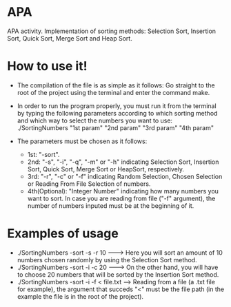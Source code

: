 # APA
APA activity. Implementation of sorting methods: Selection Sort, Insertion Sort, Quick Sort, Merge Sort and Heap Sort.

# How to use it!

- The compilation of the file is as simple as it follows:
Go straight to the root of the project using the terminal and enter the command make.
- In order to run the program properly, you must run it from the terminal by typing the following parameters according to which sorting method and which way to select the numbers you want to use: ./SortingNumbers "1st param" "2nd param" "3rd param" "4th param" 
  
- The parameters must be chosen as it follows:
  - 1st: "-sort".
  - 2nd: "-s", "-i", "-q", "-m" or "-h" indicating Selection Sort, Insertion Sort, Quick Sort, Merge Sort or HeapSort, respectively.
  - 3rd: "-r", "-c" or "-f" indicating Random Selection, Chosen Selection or Reading From File Selection of numbers.
  - 4th(Optional): "Integer Number" indicating how many numbers you want to sort. In case you are reading from file ("-f" argument), the number of numbers inputed must be at the beginning of it.
  
 # Examples of usage
   - ./SortingNumbers -sort -s -r 10 ---> Here you will sort an amount of 10 numbers chosen randomly by using the Selection Sort method.
   - ./SortingNumbers -sort -i -c 20 ---> On the other hand, you will have to choose 20 numbers that will be sorted by the Insertion Sort method.
   - ./SortingNumbers -sort -i -f < file.txt --> Reading from a file (a .txt file for example), the argument that succeds "<" must be the file path (in the example the file is in the root of the project).   
   
 
